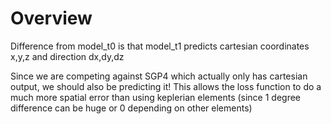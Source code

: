 # Overview

Difference from model_t0 is that model_t1 predicts cartesian coordinates x,y,z and direction dx,dy,dz

Since we are competing against SGP4 which actually only has cartesian output, we should also be predicting it!  This allows the loss function to do a much more spatial error than using keplerian elements (since 1 degree difference can be huge or 0 depending on other elements)